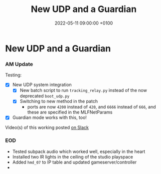 ﻿---
layout: post
title:  "New UDP and a Guardian"
date:   2022-05-11 09:00:00 +0100
categories: evolver
---

# New UDP and a Guardian


### AM Update

Testing:

- [x] New UDP system integration
  - [x] New batch script to run `tracking_relay.py` instead of the now deprecated `boot_udp.py`
  - [x] Switching to new method in the patch 
    - ports are now `4200` instead of `420`, and `6666` instead of `666`, and these are specified in the MLFNetParams  
- [x] Guardian mode works with this, too!

Video(s) of this working posted [on Slack](https://marshmallowlf.slack.com/archives/C0325K90HEE/p1652266604358949)

### EOD

- Tested subpack audio which worked well, especially in the heart
- Installed two IR lights in the ceiling of the studio playspace
- Added `hmd_07` to IP table and updated gameserver/controller
- 